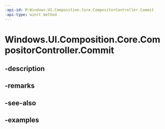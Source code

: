 ```yaml
---
-api-id: M:Windows.UI.Composition.Core.CompositorController.Commit
-api-type: winrt method
---
```


<!-- Method syntax.
public void CompositorController.Commit()
-->

# Windows.UI.Composition.Core.CompositorController.Commit

## -description

## -remarks

## -see-also

## -examples

